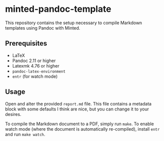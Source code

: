 # minted-pandoc-template

This repository contains the setup necessary to compile Markdown templates using Pandoc with Minted.

## Prerequisites

* LaTeX
* Pandoc 2.11 or higher
* Latexmk 4.76 or higher
* `pandoc-latex-environment`
* `entr` (for watch mode)

## Usage

Open and alter the provided `report.md` file. This file contains a metadata block with some defaults I think are nice, but you can change it to your desires.

To compile the Markdown document to a PDF, simply run `make`. To enable watch mode (where the document is automatically re-compiled), install `entr` and run `make watch`.
